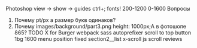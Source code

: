 Photoshop 
view -> show -> guides ctrl+;
fonts!
200-1200
0-1600
Вопросы
1) Почему pt/px а размер букв одинаков?
2) Почему images/background/part3.png height: 1000px;А в фотошопе 865?
TODO
   X for Burger
   webpack sass autoprefixer
   scroll to top button
   1bg 1600
   menu position fixed
   section2__list x-scroll
   js scroll reviews

